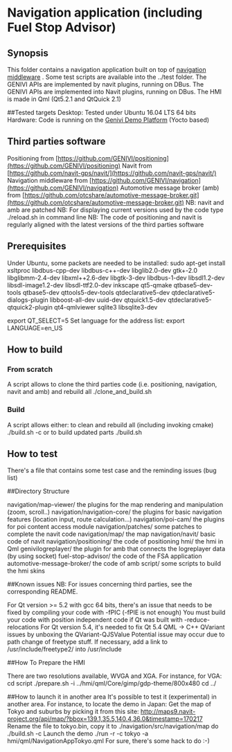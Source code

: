 # Navigation application (including Fuel Stop Advisor)

## Synopsis
This folder contains a navigation application built on top of [navigation middleware](https://github.com/GENIVI/navigation) . Some test scripts are available into the ../test folder. 
The GENIVI APIs are implemented by navit plugins, running on DBus. 
The GENIVI APIs are implemented into Navit plugins, running on DBus. The HMI is made in Qml (Qt5.2.1 and QtQuick 2.1)

##Tested targets
Desktop: Tested under Ubuntu 16.04 LTS 64 bits
Hardware: Code is running on the [Genivi Demo Platform](https://github.com/GENIVI/genivi-dev-platform)  (Yocto based)

## Third parties software
Positioning from [https://github.com/GENIVI/positioning](https://github.com/GENIVI/positioning) 
Navit from [https://github.com/navit-gps/navit/](https://github.com/navit-gps/navit/)
Navigation middleware from [https://github.com/GENIVI/navigation](https://github.com/GENIVI/navigation) 
Automotive message broker (amb) from  [https://github.com/otcshare/automotive-message-broker.git](https://github.com/otcshare/automotive-message-broker.git) 
NB: navit and amb are patched
NB: For displaying current versions used by the code type ./reload.sh in command line 
NB: The code of positioning and navit is regularly aligned with the latest versions of the third parties software

## Prerequisites
Under Ubuntu, some packets are needed to be installed:
sudo apt-get install xsltproc libdbus-cpp-dev libdbus-c++-dev libglib2.0-dev gtk+-2.0 libglibmm-2.4-dev libxml++2.6-dev libgtk-3-dev libdbus-1-dev libsdl1.2-dev libsdl-image1.2-dev libsdl-ttf2.0-dev inkscape qt5-qmake qtbase5-dev-tools qtbase5-dev qttools5-dev-tools qtdeclarative5-dev qtdeclarative5-dialogs-plugin libboost-all-dev uuid-dev qtquick1.5-dev qtdeclarative5-qtquick2-plugin qt4-qmlviewer sqlite3 libsqlite3-dev

export QT_SELECT=5
Set language for the address list:
	export LANGUAGE=en_US

## How to build
### From scratch
A script allows to clone the third parties code (i.e. positioning, navigation, navit and amb) and rebuild all
./clone_and_build.sh
### Build
A script allows either:
to clean and rebuild all (including invoking cmake) 
./build.sh -c
or to build updated parts
./build.sh

## How to test
There's a file that contains some test case and the reminding issues (bug list)

##Directory Structure

navigation/map-viewer/
the plugins for the map rendering and manipulation (zoom, scroll..)
navigation/navigation-core/
the plugins for basic navigation features (location input, route calculation...)
navigation/poi-cam/
the plugins for poi content access module 
navigation/patches/
some patches to complete the navit code
navigation/map/
the map
navigation/navit/
basic code of navit
navigation/positioning/
the code of positioning
hmi/
the hmi in Qml
genivilogreplayer/
the plugin for amb that connects the logreplayer data (by using socket)
fuel-stop-advisor/
the code of the FSA application
automotive-message-broker/
the code of amb
script/
some scripts to build the hmi skins

##Known issues
NB: For issues concerning third parties, see the corresponding README.

For Qt version >= 5.2 with gcc 64 bits, there's an issue that needs to be fixed by compiling your code with -fPIC (-fPIE is not enough) 
You must build your code with position independent code if Qt was built with -reduce-relocations
For Qt version 5.4, it's needed to fix Qt 5.4 QML -> C++ QVariant issues by unboxing the QVariant-QJSValue
Potential issue may occur due to path change of freetype stuff. If necessary, add a link to /usr/include/freetype2/ into /usr/include 

##How To Prepare the HMI

There are two resolutions available, WVGA and XGA.
For instance, for VGA:
cd script
./prepare.sh -i ../hmi/qml/Core/gimp/gdp-theme/800x480
cd ../

##How to launch it in another area
It's possible to test it (experimental) in another area.
For instance, to locate the demo in Japan:
Get the map of Tokyo and suburbs by picking it from this site:
http://maps9.navit-project.org/api/map/?bbox=139.1,35.5,140.4,36.0&timestamp=170217
Rename the file to tokyo.bin, copy it to ./navigation/src/navigation/map
do ./build.sh -c
Launch the demo 
./run -r -c tokyo -a hmi/qml/NavigationAppTokyo.qml
For sure, there's some hack to do :-)
